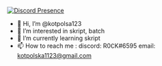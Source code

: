 [![Discord Presence](https://lanyard-profile-readme.vercel.app/api/717337516830752788)](https://discord.com/users/717337516830752788)


- 👋 Hi, I’m @kotpolsa123
- 👀 I’m interested in skript, batch
- 🌱 I’m currently learning skript
- 📫 How to reach me :
discord: R0∁K#6595
email: kotpolska1123@gmail.com

<!---
kotpolsa123/kotpolsa123 is a ✨ special ✨ repository because its `README.md` (this file) appears on your GitHub profile.
You can click the Preview link to take a look at your changes.
--->
